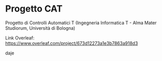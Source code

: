 # Progetto CAT
Progetto di Controlli Automatici T (Ingegneria Informatica T - Alma Mater Studiorum, Università di Bologna)

Link Overleaf: https://www.overleaf.com/project/673d12273a1e3b7863a918d3















































































































































































































daje
